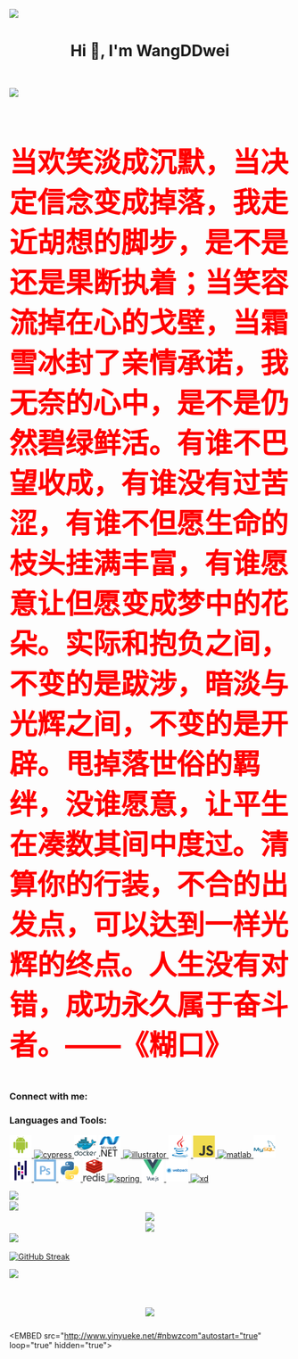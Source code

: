 
![](https://https://img.shields.io/badge/%E5%86%99%E4%BD%9C%E5%B7%A5%E5%85%B7-Typora-red)

<h1 align="center">Hi 👋, I'm WangDDwei</h1>
<h1 align="left"> <img src="https://readme-typing-svg.herokuapp.com/?lines=想要快速成为Java大佬，正在努力！&center=true&size=27"> </h1>
<h3 align="left" style="color:red ; font-size:50px">当欢笑淡成沉默，当决定信念变成掉落，我走近胡想的脚步，是不是还是果断执着；当笑容流掉在心的戈壁，当霜雪冰封了亲情承诺，我无奈的心中，是不是仍然碧绿鲜活。有谁不巴望收成，有谁没有过苦涩，有谁不但愿生命的枝头挂满丰富，有谁愿意让但愿变成梦中的花朵。实际和抱负之间，不变的是跋涉，暗淡与光辉之间，不变的是开辟。甩掉落世俗的羁绊，没谁愿意，让平生在凑数其间中度过。清算你的行装，不合的出发点，可以达到一样光辉的终点。人生没有对错，成功永久属于奋斗者。——《糊口》</h3>

<h3 align="left">Connect with me:</h3>
<p align="left">
</p>

<h3 align="left">Languages and Tools:</h3>
<p align="left"> <a href="https://developer.android.com" target="_blank" rel="noreferrer"> <img src="https://raw.githubusercontent.com/devicons/devicon/master/icons/android/android-original-wordmark.svg" alt="android" width="40" height="40"/> </a> <a href="https://www.cypress.io" target="_blank" rel="noreferrer"> <img src="https://raw.githubusercontent.com/simple-icons/simple-icons/6e46ec1fc23b60c8fd0d2f2ff46db82e16dbd75f/icons/cypress.svg" alt="cypress" width="40" height="40"/> </a> <a href="https://www.docker.com/" target="_blank" rel="noreferrer"> <img src="https://raw.githubusercontent.com/devicons/devicon/master/icons/docker/docker-original-wordmark.svg" alt="docker" width="40" height="40"/> </a> <a href="https://dotnet.microsoft.com/" target="_blank" rel="noreferrer"> <img src="https://raw.githubusercontent.com/devicons/devicon/master/icons/dot-net/dot-net-original-wordmark.svg" alt="dotnet" width="40" height="40"/> </a> <a href="https://www.adobe.com/in/products/illustrator.html" target="_blank" rel="noreferrer"> <img src="https://www.vectorlogo.zone/logos/adobe_illustrator/adobe_illustrator-icon.svg" alt="illustrator" width="40" height="40"/> </a> <a href="https://www.java.com" target="_blank" rel="noreferrer"> <img src="https://raw.githubusercontent.com/devicons/devicon/master/icons/java/java-original.svg" alt="java" width="40" height="40"/> </a> <a href="https://developer.mozilla.org/en-US/docs/Web/JavaScript" target="_blank" rel="noreferrer"> <img src="https://raw.githubusercontent.com/devicons/devicon/master/icons/javascript/javascript-original.svg" alt="javascript" width="40" height="40"/> </a> <a href="https://www.mathworks.com/" target="_blank" rel="noreferrer"> <img src="https://upload.wikimedia.org/wikipedia/commons/2/21/Matlab_Logo.png" alt="matlab" width="40" height="40"/> </a> <a href="https://www.mysql.com/" target="_blank" rel="noreferrer"> <img src="https://raw.githubusercontent.com/devicons/devicon/master/icons/mysql/mysql-original-wordmark.svg" alt="mysql" width="40" height="40"/> </a> <a href="https://pandas.pydata.org/" target="_blank" rel="noreferrer"> <img src="https://raw.githubusercontent.com/devicons/devicon/2ae2a900d2f041da66e950e4d48052658d850630/icons/pandas/pandas-original.svg" alt="pandas" width="40" height="40"/> </a> <a href="https://www.photoshop.com/en" target="_blank" rel="noreferrer"> <img src="https://raw.githubusercontent.com/devicons/devicon/master/icons/photoshop/photoshop-line.svg" alt="photoshop" width="40" height="40"/> </a> <a href="https://www.python.org" target="_blank" rel="noreferrer"> <img src="https://raw.githubusercontent.com/devicons/devicon/master/icons/python/python-original.svg" alt="python" width="40" height="40"/> </a> <a href="https://redis.io" target="_blank" rel="noreferrer"> <img src="https://raw.githubusercontent.com/devicons/devicon/master/icons/redis/redis-original-wordmark.svg" alt="redis" width="40" height="40"/> </a> <a href="https://spring.io/" target="_blank" rel="noreferrer"> <img src="https://www.vectorlogo.zone/logos/springio/springio-icon.svg" alt="spring" width="40" height="40"/> </a> <a href="https://vuejs.org/" target="_blank" rel="noreferrer"> <img src="https://raw.githubusercontent.com/devicons/devicon/master/icons/vuejs/vuejs-original-wordmark.svg" alt="vuejs" width="40" height="40"/> </a> <a href="https://webpack.js.org" target="_blank" rel="noreferrer"> <img src="https://raw.githubusercontent.com/devicons/devicon/d00d0969292a6569d45b06d3f350f463a0107b0d/icons/webpack/webpack-original-wordmark.svg" alt="webpack" width="40" height="40"/> </a> <a href="https://www.adobe.com/products/xd.html" target="_blank" rel="noreferrer"> <img src="https://cdn.worldvectorlogo.com/logos/adobe-xd.svg" alt="xd" width="40" height="40"/> </a> </p>


<div>
  <img height="137px" src="https://github-readme-stats.vercel.app/api?username=Wangdewei1&hide_title=true&hide_border=true&show_icons=trueline_height=21&text_color=000&icon_color=000&bg_color=0,ea6161,ffc64d,fffc4d,52fa5a&theme=graywhite" />
</div>

<div> <img src="https://metrics.lecoq.io/Wangdewei1?template=classic&config.timezone=Asia%2FShanghai"> </div>

<div align="center"> <img src="https://github-profile-trophy.vercel.app/?username=Wangdewei1&theme=onedark"> </div>

<div align="center"> <img src="https://visitor-badge.glitch.me/badge?page_id=Wangdewei1&left_color=green&right_color=red"> </div>

<img src="https://activity-graph.herokuapp.com/graph?username=Wangdewei1&theme=dracula">

[![GitHub Streak](https://github-readme-streak-stats.herokuapp.com/?user=Wangdewei1&theme=dark)](https://git.io/streak-stats)

<div> <img src="https://stats.justsong.cn/api/csdn?id=Wangdewei1&theme=dark"> </div>

<h1 align="center"> <img src="https://readme-typing-svg.herokuapp.com/?lines=永不放弃是你梦想实现的秘诀！！！&center=true&size=27"> </h1>

<EMBED src="http://www.yinyueke.net/#nbwzcom"autostart="true" loop="true" hidden="true"> 

